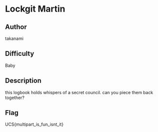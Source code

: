# Lockgit Martin

## Author

takanami

## Difficulty

Baby

## Description

this logbook holds whispers of a secret council. can you piece them back together?

## Flag

UCS{multipart_is_fun_isnt_it}
